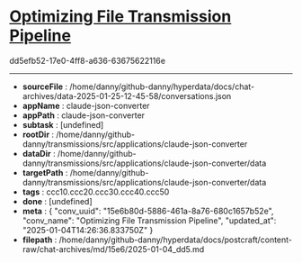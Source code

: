 # [Optimizing File Transmission Pipeline](https://claude.ai/chat/15e6b80d-5886-461a-8a76-680c1657b52e)

dd5efb52-17e0-4ff8-a636-63675622116e



---

* **sourceFile** : /home/danny/github-danny/hyperdata/docs/chat-archives/data-2025-01-25-12-45-58/conversations.json
* **appName** : claude-json-converter
* **appPath** : claude-json-converter
* **subtask** : [undefined]
* **rootDir** : /home/danny/github-danny/transmissions/src/applications/claude-json-converter
* **dataDir** : /home/danny/github-danny/transmissions/src/applications/claude-json-converter/data
* **targetPath** : /home/danny/github-danny/transmissions/src/applications/claude-json-converter/data
* **tags** : ccc10.ccc20.ccc30.ccc40.ccc50
* **done** : [undefined]
* **meta** : {
  "conv_uuid": "15e6b80d-5886-461a-8a76-680c1657b52e",
  "conv_name": "Optimizing File Transmission Pipeline",
  "updated_at": "2025-01-04T14:26:36.833750Z"
}
* **filepath** : /home/danny/github-danny/hyperdata/docs/postcraft/content-raw/chat-archives/md/15e6/2025-01-04_dd5.md